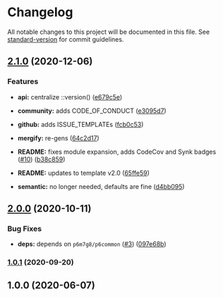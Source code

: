 # Changelog

All notable changes to this project will be documented in this file. See [standard-version](https://github.com/conventional-changelog/standard-version) for commit guidelines.

## [2.1.0](https://github.com/p6m7g8/p6df-bash/compare/v2.0.0...v2.1.0) (2020-12-06)


### Features

* **api:** centralize ::version() ([e679c5e](https://github.com/p6m7g8/p6df-bash/commit/e679c5e8897cc6abd6404507d4137eec3c790a58))
* **community:** adds CODE_OF_CONDUCT ([e3095d7](https://github.com/p6m7g8/p6df-bash/commit/e3095d75f8fe18ca45c3acd422a79d0fca6025f1))
* **github:** adds ISSUE_TEMPLATEs ([fcb0c53](https://github.com/p6m7g8/p6df-bash/commit/fcb0c5334f8281773abdbd70fcf63421e7ed37e5))
* **mergify:** re-gens ([64c2d17](https://github.com/p6m7g8/p6df-bash/commit/64c2d172d5cec14534a84c4fd461641d4e836969))


* **README:** fixes module expansion, adds CodeCov and Synk badges ([#10](https://github.com/p6m7g8/p6df-bash/issues/10)) ([b38c859](https://github.com/p6m7g8/p6df-bash/commit/b38c85963f0a2ea98747beee1682722f7eca3eba))
* **README:** updates to template v2.0 ([65ffe59](https://github.com/p6m7g8/p6df-bash/commit/65ffe59a81ee2f9dd95888b29b5b22e987921b3f))
* **semantic:** no longer needed, defaults are fine ([d4bb095](https://github.com/p6m7g8/p6df-bash/commit/d4bb095edfeb5b21827a29754b25b30535804e12))

## [2.0.0](https://github.com/p6m7g8/p6df-bash/compare/v1.0.1...v2.0.0) (2020-10-11)


### Bug Fixes

* **deps:** depends on `p6m7g8/p6common` ([#3](https://github.com/p6m7g8/p6df-bash/issues/3)) ([097e68b](https://github.com/p6m7g8/p6df-bash/commit/097e68bc18e37d66a748316ea87920807dade007))

### [1.0.1](https://github.com/p6m7g8/p6df-bash/compare/v1.0.0...v1.0.1) (2020-09-20)

## 1.0.0 (2020-06-07)

